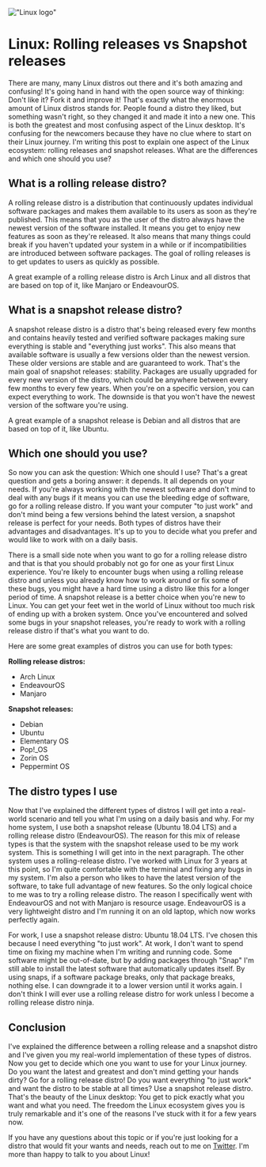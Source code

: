 !["Linux logo"](/images/articles/linux-logo.jpg)
# Linux: Rolling releases vs Snapshot releases
There are many, many Linux distros out there and it's both amazing and confusing! It's going hand in hand with the open source way of thinking: Don't like it? Fork it and improve it! That's exactly what the enormous amount of Linux distros stands for. People found a distro they liked, but something wasn't right, so they changed it and made it into a new one. This is both the greatest and most confusing aspect of the Linux desktop. It's confusing for the newcomers because they have no clue where to start on their Linux journey. I'm writing this post to explain one aspect of the Linux ecosystem: rolling releases and snapshot releases. What are the differences and which one should you use?

## What is a rolling release distro?
A rolling release distro is a distribution that continuously updates individual software packages and makes them available to its users as soon as they're published. This means that you as the user of the distro always have the newest version of the software installed. It means you get to enjoy new features as soon as they're released. It also means that many things could break if you haven't updated your system in a while or if incompatibilities are introduced between software packages. The goal of rolling releases is to get updates to users as quickly as possible.

A great example of a rolling release distro is Arch Linux and all distros that are based on top of it, like Manjaro or EndeavourOS.

## What is a snapshot release distro?
A snapshot release distro is a distro that's being released every few months and contains heavily tested and verified software packages making sure everything is stable and "everything just works". This also means that available software is usually a few versions older than the newest version. These older versions are stable and are guaranteed to work. That's the main goal of snapshot releases: stability. Packages are usually upgraded for every new version of the distro, which could be anywhere between every few months to every few years. When you're on a specific version, you can expect everything to work. The downside is that you won't have the newest version of the software you're using.

A great example of a snapshot release is Debian and all distros that are based on top of it, like Ubuntu.

## Which one should you use?
So now you can ask the question: Which one should I use? That's a great question and gets a boring answer: it depends. It all depends on your needs. If you're always working with the newest software and don't mind to deal with any bugs if it means you can use the bleeding edge of software, go for a rolling release distro. If you want your computer "to just work" and don't mind being a few versions behind the latest version, a snapshot release is perfect for your needs. Both types of distros have their advantages and disadvantages. It's up to you to decide what you prefer and would like to work with on a daily basis. 

There is a small side note when you want to go for a rolling release distro and that is that you should probably not go for one as your first Linux experience. You're likely to encounter bugs when using a rolling release distro and unless you already know how to work around or fix some of these bugs, you might have a hard time using a distro like this for a longer period of time. A snapshot release is a better choice when you're new to Linux. You can get your feet wet in the world of Linux without too much risk of ending up with a broken system. Once you've encountered and solved some bugs in your snapshot releases, you're ready to work with a rolling release distro if that's what you want to do.

Here are some great examples of distros you can use for both types:

**Rolling release distros:**
- Arch Linux
- EndeavourOS
- Manjaro

**Snapshot releases:**
- Debian
- Ubuntu
- Elementary OS
- Pop!_OS
- Zorin OS
- Peppermint OS

## The distro types I use
Now that I've explained the different types of distros I will get into a real-world scenario and tell you what I'm using on a daily basis and why. For my home system, I use both a snapshot release (Ubuntu 18.04 LTS) and a rolling release distro (EndeavourOS). The reason for this mix of release types is that the system with the snapshot release used to be my work system. This is something I will get into in the next paragraph. The other system uses a rolling-release distro. I've worked with Linux for 3 years at this point, so I'm quite comfortable with the terminal and fixing any bugs in my system. I'm also a person who likes to have the latest version of the software, to take full advantage of new features. So the only logical choice to me was to try a rolling release distro. The reason I specifically went with EndeavourOS and not with Manjaro is resource usage. EndeavourOS is a very lightweight distro and I'm running it on an old laptop, which now works perfectly again.

For work, I use a snapshot release distro: Ubuntu 18.04 LTS. I've chosen this because I need everything "to just work". At work, I don't want to spend time on fixing my machine when I'm writing and running code. Some software might be out-of-date, but by adding packages through "Snap" I'm still able to install the latest software that automatically updates itself. By using snaps, if a software package breaks, only that package breaks, nothing else. I can downgrade it to a lower version until it works again. I don't think I will ever use a rolling release distro for work unless I become a rolling release distro ninja. 

## Conclusion
I've explained the difference between a rolling release and a snapshot distro and I've given you my real-world implementation of these types of distros. Now you get to decide which one you want to use for your Linux journey. Do you want the latest and greatest and don't mind getting your hands dirty? Go for a rolling release distro! Do you want everything "to just work" and want the distro to be stable at all times? Use a snapshot release distro. That's the beauty of the Linux desktop: You get to pick exactly what you want and what you need. The freedom the Linux ecosystem gives you is truly remarkable and it's one of the reasons I've stuck with it for a few years now.

If you have any questions about this topic or if you're just looking for a distro that would fit your wants and needs, reach out to me on [Twitter](https://twitter.com/RJElsinga). I'm more than happy to talk to you about Linux!